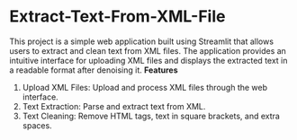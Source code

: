 # Extract-Text-From-XML-File
This project is a simple web application built using Streamlit that allows users to extract and clean text from XML files. The application provides an intuitive interface for uploading XML files and displays the extracted text in a readable format after denoising it.
**Features**

1. Upload XML Files: Upload and process XML files through the web interface.
2. Text Extraction: Parse and extract text from XML.
3. Text Cleaning: Remove HTML tags, text in square brackets, and extra spaces.
